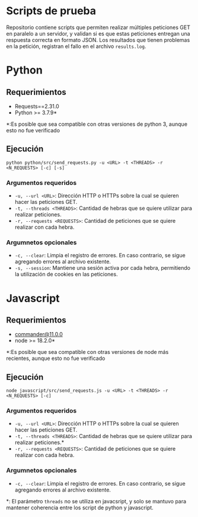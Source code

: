 # Scripts de prueba

Repositorio contiene scripts que permiten realizar múltiples peticiones GET en paralelo a un servidor, y validan si es que estas peticiones entregan una respuesta correcta en formato JSON. Los resultados que tienen problemas en la petición, registran el fallo en el archivo `results.log`.

# Python

## Requerimientos

- Requests==2.31.0
- Python >= 3.7.9\*

\*:Es posible que sea compatible con otras versiones de python 3, aunque esto no fue verificado

## Ejecución

```
python python/src/send_requests.py -u <URL> -t <THREADS> -r <N_REQUESTS> [-c] [-s]
```

### Argumentos requeridos

- `-u, --url <URL>`: Dirección HTTP o HTTPs sobre la cual se quieren hacer las peticiones GET.
- `-t, --threads <THREADS>`: Cantidad de hebras que se quiere utilizar para realizar peticiones.
- `-r, --requests <REQUESTS>`: Cantidad de peticiones que se quiere realizar con cada hebra.

### Argumnetos opcionales

- `-c, --clear`: Limpia el registro de errores. En caso contrario, se sigue agregando errores al archivo existente.
- `-s, --session`: Mantiene una sesión activa por cada hebra, permitiendo la utilización de cookies en las peticiones.

# Javascript

## Requerimientos

- commander@11.0.0
- node >= 18.2.0\*

\*:Es posible que sea compatible con otras versiones de node más recientes, aunque esto no fue verificado

## Ejecución

```
node javascript/src/send_requests.js -u <URL> -t <THREADS> -r <N_REQUESTS> [-c]
```

### Argumentos requeridos

- `-u, --url <URL>`: Dirección HTTP o HTTPs sobre la cual se quieren hacer las peticiones GET.
- `-t, --threads <THREADS>`: Cantidad de hebras que se quiere utilizar para realizar peticiones.\*
- `-r, --requests <REQUESTS>`: Cantidad de peticiones que se quiere realizar con cada hebra.

### Argumnetos opcionales

- `-c, --clear`: Limpia el registro de errores. En caso contrario, se sigue agregando errores al archivo existente.

\*: El parámetro `threads` no se utiliza en javacsript, y solo se mantuvo para mantener coherencia entre los script de python y javascript.
